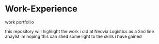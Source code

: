 # Work-Experience
work portfollio

this repository will highlight the work i did at Neovia Logistics as a 2nd line anaylst im hoping this can shed some light to the skills i have gained 
